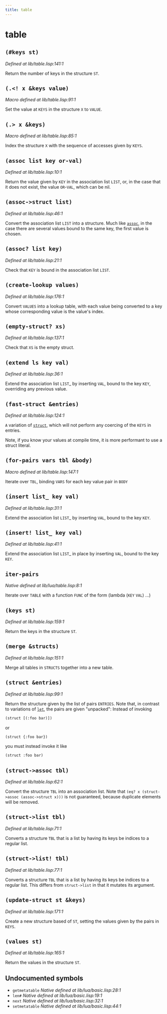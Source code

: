 ```yaml
---
title: table
---
```

# table
## `(#keys st)`
*Defined at lib/table.lisp:141:1*

Return the number of keys in the structure `ST`.

## `(.<! x &keys value)`
*Macro defined at lib/table.lisp:91:1*

Set the value at `KEYS` in the structure `X` to `VALUE`.

## `(.> x &keys)`
*Macro defined at lib/table.lisp:85:1*

Index the structure `X` with the sequence of accesses given by `KEYS`.

## `(assoc list key or-val)`
*Defined at lib/table.lisp:10:1*

Return the value given by `KEY` in the association list `LIST`, or, in the
case that it does not exist, the value `OR`-`VAL`, which can be nil.

## `(assoc->struct list)`
*Defined at lib/table.lisp:46:1*

Convert the association list `LIST` into a structure. Much like
[`assoc`](lib.table.md#assoc-list-key-or-val), in the case there are several values bound to the same key,
the first value is chosen.

## `(assoc? list key)`
*Defined at lib/table.lisp:21:1*

Check that `KEY` is bound in the association list `LIST`.

## `(create-lookup values)`
*Defined at lib/table.lisp:176:1*

Convert `VALUES` into a lookup table, with each value being converted to
a key whose corresponding value is the value's index.

## `(empty-struct? xs)`
*Defined at lib/table.lisp:137:1*

Check that `XS` is the empty struct.

## `(extend ls key val)`
*Defined at lib/table.lisp:36:1*

Extend the association list `LIST`_ by inserting `VAL`, bound to the key
`KEY`, overriding any previous value.

## `(fast-struct &entries)`
*Defined at lib/table.lisp:124:1*

`A` variation of [`struct`](lib.table.md#struct-entries), which will not perform any coercing of the
`KEYS` in entries.

Note, if you know your values at compile time, it is more performant
to use a struct literal.

## `(for-pairs vars tbl &body)`
*Macro defined at lib/table.lisp:147:1*

Iterate over `TBL`, binding `VARS` for each key value pair in `BODY`

## `(insert list_ key val)`
*Defined at lib/table.lisp:31:1*

Extend the association list `LIST`_ by inserting `VAL`, bound to the key
`KEY`.

## `(insert! list_ key val)`
*Defined at lib/table.lisp:41:1*

Extend the association list `LIST`_ in place by inserting `VAL`, bound to
the key `KEY`.

## `iter-pairs`
*Native defined at lib/lua/table.lisp:8:1*

Iterate over `TABLE` with a function `FUNC` of the form (lambda (`KEY` `VAL`) ...)

## `(keys st)`
*Defined at lib/table.lisp:159:1*

Return the keys in the structure `ST`.

## `(merge &structs)`
*Defined at lib/table.lisp:151:1*

Merge all tables in `STRUCTS` together into a new table.

## `(struct &entries)`
*Defined at lib/table.lisp:99:1*

Return the structure given by the list of pairs `ENTRIES`. Note that, in
contrast to variations of [`let`](lib.binders.md#let-vars-body), the pairs are given "unpacked":
Instead of invoking

```cl
(struct [(:foo bar)])
```
or
```cl
(struct {:foo bar})
```
you must instead invoke it like
```cl
(struct :foo bar)
```

## `(struct->assoc tbl)`
*Defined at lib/table.lisp:62:1*

Convert the structure `TBL` into an association list. Note that
`(eq? x (struct->assoc (assoc->struct x)))` is not guaranteed,
because duplicate elements will be removed.

## `(struct->list tbl)`
*Defined at lib/table.lisp:71:1*

Converts a structure `TBL` that is a list by having its keys be indices
to a regular list.

## `(struct->list! tbl)`
*Defined at lib/table.lisp:77:1*

Converts a structure `TBL` that is a list by having its keys be indices
to a regular list. This differs from `struct->list` in that it mutates
its argument.

## `(update-struct st &keys)`
*Defined at lib/table.lisp:171:1*

Create a new structure based of `ST`, setting the values given by the
pairs in `KEYS`.

## `(values st)`
*Defined at lib/table.lisp:165:1*

Return the values in the structure `ST`.

## Undocumented symbols
 - `getmetatable` *Native defined at lib/lua/basic.lisp:28:1*
 - `len#` *Native defined at lib/lua/basic.lisp:19:1*
 - `next` *Native defined at lib/lua/basic.lisp:32:1*
 - `setmetatable` *Native defined at lib/lua/basic.lisp:44:1*
